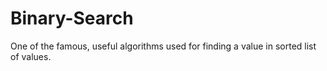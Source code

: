 # Binary-Search
One of the famous, useful algorithms used for finding a value in sorted list of values.
